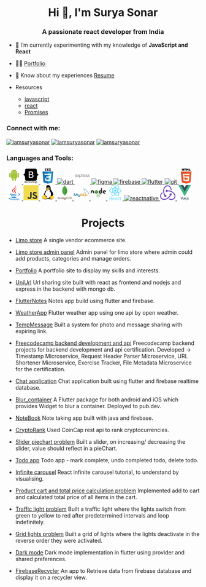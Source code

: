 <h1 align="center">Hi 👋, I'm Surya Sonar</h1>
<h3 align="center">A passionate react developer from India</h3>

- 🌱 I’m currently experimenting with my knowledge of **JavaScript and React**

- 👨‍💻 [Portfolio](https://iamsuryasonar.netlify.app)

- 📄 Know about my experiences [Resume](https://drive.google.com/file/d/1ucaQSQfxgITdHAXGZ-mleoUDF6q3CiPb/view?usp=drivesdk)
- Resources
     - [javascript](https://github.com/iamsuryasonar/webdev-snippet/blob/main/javascript.md)
     - [react](https://github.com/iamsuryasonar/webdev-snippet/blob/main/react.md)
     - [Promises](https://github.com/iamsuryasonar/webdev-snippet/blob/main/Promises.md)

<h3 align="left">Connect with me:</h3>
<p align="left">
<a href="https://twitter.com/iamsuryasonar" target="blank"><img align="center" src="https://raw.githubusercontent.com/rahuldkjain/github-profile-readme-generator/master/src/images/icons/Social/twitter.svg" alt="iamsuryasonar" height="30" width="40" /></a>
<a href="https://linkedin.com/in/iamsuryasonar" target="blank"><img align="center" src="https://raw.githubusercontent.com/rahuldkjain/github-profile-readme-generator/master/src/images/icons/Social/linked-in-alt.svg" alt="iamsuryasonar" height="30" width="40" /></a>
<a href="https://instagram.com/iamsuryasonar" target="blank"><img align="center" src="https://raw.githubusercontent.com/rahuldkjain/github-profile-readme-generator/master/src/images/icons/Social/instagram.svg" alt="iamsuryasonar" height="30" width="40" /></a>
</p>

<h3 align="left">Languages and Tools:</h3>
<p align="left"> <a href="https://developer.android.com" target="_blank" rel="noreferrer"> <img src="https://raw.githubusercontent.com/devicons/devicon/master/icons/android/android-original-wordmark.svg" alt="android" width="40" height="40"/> </a> <a href="https://getbootstrap.com" target="_blank" rel="noreferrer"> <img src="https://raw.githubusercontent.com/devicons/devicon/master/icons/bootstrap/bootstrap-plain-wordmark.svg" alt="bootstrap" width="40" height="40"/> </a> <a href="https://www.w3schools.com/css/" target="_blank" rel="noreferrer"> <img src="https://raw.githubusercontent.com/devicons/devicon/master/icons/css3/css3-original-wordmark.svg" alt="css3" width="40" height="40"/> </a> <a href="https://dart.dev" target="_blank" rel="noreferrer"> <img src="https://www.vectorlogo.zone/logos/dartlang/dartlang-icon.svg" alt="dart" width="40" height="40"/> </a> <a href="https://expressjs.com" target="_blank" rel="noreferrer"> <img src="https://raw.githubusercontent.com/devicons/devicon/master/icons/express/express-original-wordmark.svg" alt="express" width="40" height="40"/> </a> <a href="https://www.figma.com/" target="_blank" rel="noreferrer"> <img src="https://www.vectorlogo.zone/logos/figma/figma-icon.svg" alt="figma" width="40" height="40"/> </a> <a href="https://firebase.google.com/" target="_blank" rel="noreferrer"> <img src="https://www.vectorlogo.zone/logos/firebase/firebase-icon.svg" alt="firebase" width="40" height="40"/> </a> <a href="https://flutter.dev" target="_blank" rel="noreferrer"> <img src="https://www.vectorlogo.zone/logos/flutterio/flutterio-icon.svg" alt="flutter" width="40" height="40"/> </a> <a href="https://git-scm.com/" target="_blank" rel="noreferrer"> <img src="https://www.vectorlogo.zone/logos/git-scm/git-scm-icon.svg" alt="git" width="40" height="40"/> </a> <a href="https://www.w3.org/html/" target="_blank" rel="noreferrer"> <img src="https://raw.githubusercontent.com/devicons/devicon/master/icons/html5/html5-original-wordmark.svg" alt="html5" width="40" height="40"/> </a> <a href="https://www.java.com" target="_blank" rel="noreferrer"> <img src="https://raw.githubusercontent.com/devicons/devicon/master/icons/java/java-original.svg" alt="java" width="40" height="40"/> </a> <a href="https://developer.mozilla.org/en-US/docs/Web/JavaScript" target="_blank" rel="noreferrer"> <img src="https://raw.githubusercontent.com/devicons/devicon/master/icons/javascript/javascript-original.svg" alt="javascript" width="40" height="40"/> </a> <a href="https://www.linux.org/" target="_blank" rel="noreferrer"> <img src="https://raw.githubusercontent.com/devicons/devicon/master/icons/linux/linux-original.svg" alt="linux" width="40" height="40"/> </a> <a href="https://www.mongodb.com/" target="_blank" rel="noreferrer"> <img src="https://raw.githubusercontent.com/devicons/devicon/master/icons/mongodb/mongodb-original-wordmark.svg" alt="mongodb" width="40" height="40"/> </a> <a href="https://www.mysql.com/" target="_blank" rel="noreferrer"> <img src="https://raw.githubusercontent.com/devicons/devicon/master/icons/mysql/mysql-original-wordmark.svg" alt="mysql" width="40" height="40"/> </a> <a href="https://nodejs.org" target="_blank" rel="noreferrer"> <img src="https://raw.githubusercontent.com/devicons/devicon/master/icons/nodejs/nodejs-original-wordmark.svg" alt="nodejs" width="40" height="40"/> </a> <a href="https://reactjs.org/" target="_blank" rel="noreferrer"> <img src="https://raw.githubusercontent.com/devicons/devicon/master/icons/react/react-original-wordmark.svg" alt="react" width="40" height="40"/> </a> <a href="https://reactnative.dev/" target="_blank" rel="noreferrer"> <img src="https://reactnative.dev/img/header_logo.svg" alt="reactnative" width="40" height="40"/> </a> <a href="https://redux.js.org" target="_blank" rel="noreferrer"> <img src="https://raw.githubusercontent.com/devicons/devicon/master/icons/redux/redux-original.svg" alt="redux" width="40" height="40"/> </a> <a href="https://vuejs.org/" target="_blank" rel="noreferrer"> <img src="https://raw.githubusercontent.com/devicons/devicon/master/icons/vuejs/vuejs-original-wordmark.svg" alt="vuejs" width="40" height="40"/> </a> </p>





<h1 align="center">Projects</h1>

  - [Limo store](https://limo-store.netlify.app/)
      A single vendor ecommerce site.
    
  - [Limo store admin panel](https://admin-limo.netlify.app/)
      Admin panel for limo store where admin could add products, categories and manage orders.
    
  - [Portfolio](https://iamsuryasonar.netlify.app)
      A portfolio site to display my skills and interests.
    
  - [UniUrl](https://uniurl.netlify.app/)
      Url sharing site built with react as frontend and nodejs and express in the backend with mongo db.

  - [FlutterNotes](https://github.com/iamsuryasonar/flutterNotes)
      Notes app build using flutter and firebase.

  - [WeatherApp](https://github.com/iamsuryasonar/weatherApp)
      Flutter weather app using one api by open weather.

  - [TempMessage](https://tempmessage-service.onrender.com/)
     Built a system for photo and message sharing with expiring link.

  - [Freecodecamp backend development and api](https://www.freecodecamp.org/certification/fccb65312fd-c2da-4f1b-8444-9e6288ad2bf3/back-end-development-and-apis)
      Freecodecamp backend projects for backend development and api certification. Developed -> Timestamp Microservice, Request Header Parser Microservice, URL Shortener Microservice, Exercise Tracker, File Metadata Microservice for the certification.

  - [Chat application](https://github.com/iamsuryasonar/messengerapp)
      Chat application built using flutter and firebase realtime database. 

  - [Blur_container](https://pub.dev/packages/blur_container)
      A Flutter package for both android and iOS which provides Widget to blur a container. Deployed to pub.dev.

  - [NoteBook](https://github.com/iamsuryasonar/NoteBook)
    Note taking app built with java and firebase.
  
  - [CryptoRank](https://github.com/iamsuryasonar/CryptoRank)
    Used CoinCap rest api to rank cryptocurrencies.

  - [Slider piechart problem](https://codesandbox.io/p/github/iamsuryasonar/slider_piechart_problem)
     Built a slider, on increasing/ decreasing the slider, value should reflect in a pieChart.

  - [Todo app](https://codesandbox.io/p/github/iamsuryasonar/todo_app)
   Todo app - mark complete, undo completed todo, delete todo.

  - [Infinite carousel](https://github.com/iamsuryasonar/ReactImageCarousalCodeTutorial.git)
    React infinite carousel tutorial, to understand by visualising.
  
  - [Product cart and total price calculation problem](https://codesandbox.io/p/github/iamsuryasonar/product_cart_and_total_price_calculation_problem)
    Implemented add to cart and calculated total price of all items in the cart.

  - [Traffic light problem](https://codesandbox.io/p/github/iamsuryasonar/traffic_light_problem/main)
   Built a traffic light where the lights switch from green to yellow to red after predetermined intervals and loop indefinitely.

  - [Grid lights problem](https://codesandbox.io/p/github/iamsuryasonar/grid_lights_problem)
   Built a grid of lights where the lights deactivate in the reverse order they were activated.

  - [Dark mode](https://github.com/iamsuryasonar/dark-mode)
    Dark mode implementation in flutter using provider and shared preferences.

  - [FirebaseRecycler](https://github.com/iamsuryasonar/FirebaseRecycler)
    An app to Retrieve data from firebase database and display it on a recycler view.

